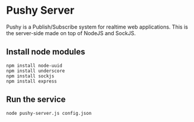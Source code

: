 # Pushy Server

Pushy is a Publish/Subscribe system for realtime web applications. 
This is the server-side made on top of NodeJS and SockJS.

## Install node modules

```
npm install node-uuid
npm install underscore
npm install sockjs
npm install express
```

## Run the service

```
node pushy-server.js config.json
```

